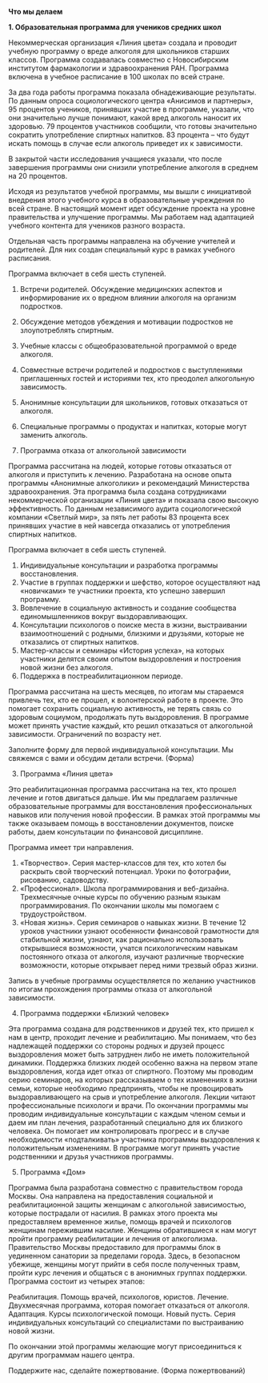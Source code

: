 **Что мы делаем**

**1. Образовательная программа для учеников средних школ**

Некоммерческая организация «Линия цвета» создала и проводит учебную программу о вреде алкоголя для школьников старших классов. Программа создавалась совместно с Новосибирским институтом фармакологии и здравоохранения РАН. Программа включена в учебное расписание в 100 школах по всей стране.  

За два года работы программа показала обнадеживающие результаты. По данным опроса социологического центра «Анисимов и партнеры», 95 процентов учеников, принявших участие в программе, указали, что они значительно лучше понимают, какой вред алкоголь наносит их здоровью. 79 процентов участников сообщили, что готовы значительно сократить употребление спиртных напитков. 83 процента – что будут искать помощь в случае если алкоголь приведет их к зависимости.

В закрытой части исследования учащиеся указали, что после завершения программы они снизили употребление алкоголя в среднем на 20 процентов.

Исходя из результатов учебной программы, мы вышли с инициативой внедрения этого учебного курса в образовательные учреждения по всей стране. В настоящий момент идет обсуждение проекта на уровне правительства и улучшение программы. Мы работаем над адаптацией учебного контента для учеников разного возраста.

Отдельная часть программы направлена на обучение учителей и родителей. Для них создан специальный курс в рамках учебного расписания.

Программа включает в себя шесть ступеней.

1. Встречи родителей. Обсуждение медицинских аспектов и информирование их о вредном влиянии алкоголя на организм подростков.
2. Обсуждение методов убеждения и мотивации подростков не злоупотреблять спиртным. 
3. Учебные классы с общеобразовательной программой о вреде алкоголя.
4. Совместные встречи родителей и подростков с выступлениями приглашенных гостей и историями тех, кто преодолел алкогольную зависимость.
5. Анонимные консультации для школьников, готовых отказаться от алкоголя.
6. Специальные программы о продуктах и напитках, которые могут заменить алкоголь.

2. Программа отказа от алкогольной зависимости

Программа рассчитана на людей, которые готовы отказаться от алкоголя и приступить к лечению. Разработана на основе опыта программы «Анонимные алкоголики» и рекомендаций Министерства здравоохранения. Эта программа была создана сотрудниками некоммерческой организации «Линия цвета» и показала свою высокую эффективность. По данным независимого аудита социологической компании «Светлый мир», за пять лет работы 83 процента всех принявших участие в ней навсегда отказались от употребления спиртных напитков. 

Программа включает в себя шесть ступеней.

1. Индивидуальные консультации и разработка программы восстановления.
2. Участие в группах поддержки и шефство, которое осуществляют над «новичками» те участники проекта, кто успешно завершил программу.
3. Вовлечение в социальную активность и создание сообщества единомышленников вокруг выздоравливающих.
4. Консультации психологов о поиске места в жизни, выстраивании взаимоотношений с родными, близкими и друзьями, которые не отказались от спиртных напитков.
5. Мастер-классы и семинары «История успеха», на которых участники делятся своим опытом выздоровления и построения новой жизни без алкоголя.
6. Поддержка в постреабилитационном периоде. 

Программа рассчитана на шесть месяцев, по итогам мы стараемся привлечь тех, кто ее прошел, к волонтерской работе в проекте. Это помогает сохранить социальную активность, не терять связь со здоровым социумом, продолжать путь выздоровления. В программе может принять участие каждый, кто решил отказаться от алкогольной зависимости. Ограничений по возрасту нет.

Заполните форму для первой индивидуальной консультации. Мы свяжемся с вами и обсудим детали встречи. (Форма)

3. Программа «Линия цвета»

Это реабилитационная программа рассчитана на тех, кто прошел лечение и готов двигаться дальше. Им мы предлагаем различные образовательные программы для восстановления профессиональных навыков или получения новой профессии. В рамках этой программы мы также оказываем помощь в восстановлении документов, поиске работы, даем консультации по финансовой дисциплине. 

Программа имеет три направления.

1. «Творчество». Серия мастер-классов для тех, кто хотел бы раскрыть свой творческий потенциал. Уроки по фотографии, рисованию, садоводству.
2. «Профессионал». Школа программирования и веб-дизайна. Трехмесячные очные курсы по обучению разным языкам программирования. По окончании школы мы помогаем с трудоустройством.
3. «Новая жизнь». Серия семинаров о навыках жизни. В течение 12 уроков участники узнают особенности финансовой грамотности для стабильной жизни, узнают, как рационально использовать открывшиеся возможности, учатся психологическим навыкам постоянного отказа от алкоголя, изучают различные творческие возможности, которые открывает перед ними трезвый образ жизни.

Запись в учебные программы осуществляется по желанию участников по итогам прохождения программы отказа от алкогольной зависимости.

4. Программа поддержки «Близкий человек»

Эта программа создана для родственников и друзей тех, кто пришел к нам в центр, проходит лечение и реабилитацию. Мы понимаем, что без надлежащей поддержки со стороны родных и друзей процесс выздоровления может быть затруднен либо не иметь положительной динамики. Поддержка близких людей особенно важна на первом этапе выздоровления, когда идет отказ от спиртного. Поэтому мы проводим серию семинаров, на которых рассказываем о тех изменениях в жизни семьи, которые необходимо предпринять, чтобы не провоцировать выздоравливающего на срыв и употребление алкоголя. Лекции читают профессиональные психологи и врачи. По окончании программы мы проводим индивидуальные консультации с каждым членом семьи и даем им план лечения, разработанный специально для их близкого человека. Он помогает им контролировать прогресс и в случае необходимости «подталкивать» участника программы выздоровления к положительным изменениям. В программе могут принять участие родственники и друзья участников программы. 

5. Программа «Дом»

Программа была разработана совместно с правительством города Москвы. Она направлена на предоставления социальной и реабилитационной защиты женщинам с алкогольной зависимостью, которые пострадали от насилия. В рамках этого проекта мы предоставляем временное жилье, помощь врачей и психологов женщинам пережившим насилие. Женщины обратившиеся к нам могут пройти программу реабилитации и лечения от алкоголизма. Правительство Москвы предоставило для программы блок в уединенном санатории за пределами города. Здесь, в безопасном убежище, женщины могут прийти в себя после  полученных травм, пройти курс лечения и общаться с в анонимных группах поддержки. Программа состоит из четырех этапов:

Реабилитация. Помощь врачей, психологов, юристов.
Лечение. Двухмесячная программа, которая помогает отказаться от алкоголя.
 Адаптация. Курсы психологической помощи.
Новый пусть. Серия индивидуальных консультаций со специалистами по выстраиванию новой жизни.

По окончании этой программы желающие могут присоединиться к другим программам нашего центра.

Поддержите нас, сделайте пожертвование. (Форма пожертвований)
